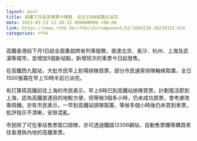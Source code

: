 ```yaml
---
layout: post
title: 高鐵下月長途車票今開售　全日1500張籌已派完
date: 2023-03-23 12:34:31.000000000 +08:00
link: https://news.rthk.hk/rthk/ch/component/k2/1693239-20230323.htm
categories: rthk
---
```


高鐵香港段下月1日起全面重啟跨省列車服務，直達北京、長沙、杭州、上海及武漢等城市，並增加5個新站點，新增班次的車票今日起發售。

在高鐵西九龍站，大批市民早上到場排隊買票，部分市民通宵排隊輪候取籌，全日1500張籌在早上10時半前已派完。 

有打算搭高鐵前往上海的市民表示，早上6時已到高鐵站排隊買票，計劃復活節到上海，認為高鐵直達目的地較方便，但等候3個多小時，仍未成功買票，會考慮改乘飛機。亦有市民表示，一早到高鐵站排隊取籌，等候多個小時後仍未買到車票，批評指示不清晰，安排混亂。

市民除了可在車站售票窗口排隊，亦可透過鐵路12306網站、自動售票機等購買來往香港與內地的高鐵車票。
